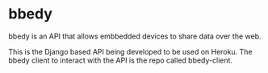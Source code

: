 bbedy
=====

bbedy is an API that allows embbedded devices to share data over the web.

This is the Django based API being developed to be used on Heroku.
The bbedy client to interact with the API is the repo called bbedy-client.

